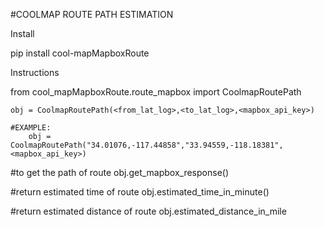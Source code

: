 #COOLMAP ROUTE PATH ESTIMATION

Install

pip install cool-mapMapboxRoute

Instructions

from cool_mapMapboxRoute.route_mapbox import CoolmapRoutePath

    obj = CoolmapRoutePath(<from_lat_log>,<to_lat_log>,<mapbox_api_key>)

    #EXAMPLE:
        obj = CoolmapRoutePath("34.01076,-117.44858","33.94559,-118.18381",<mapbox_api_key>)

#to get the path of route
    obj.get_mapbox_response()

#return estimated time of route
    obj.estimated_time_in_minute()

#return estimated distance of route
    obj.estimated_distance_in_mile























